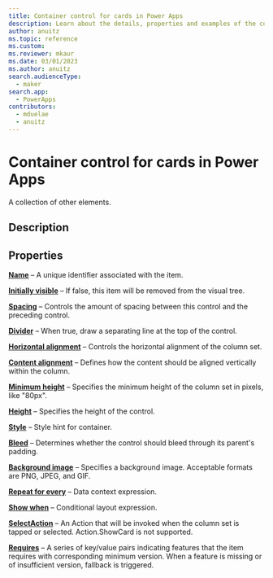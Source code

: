```yaml
---
title: Container control for cards in Power Apps
description: Learn about the details, properties and examples of the container control for cards in Power Apps.
author: anuitz
ms.topic: reference
ms.custom: 
ms.reviewer: mkaur
ms.date: 03/01/2023
ms.author: anuitz
search.audienceType:
  - maker
search.app:
  - PowerApps
contributors:
  - mduelae
  - anuitz
---
```


# Container control for cards in Power Apps

A collection of other elements.

## Description


## Properties

**[Name](../control-reference.md#n)** – A unique identifier associated with the item.

**[Initially visible](../control-reference.md#i)** – If false, this item will be removed from the visual tree.

**[Spacing](../control-reference.md#s)** – Controls the amount of spacing between this control and the preceding control.

**[Divider](../control-reference.md#d)** – When true, draw a separating line at the top of the control.

**[Horizontal alignment](../control-reference.md#h)** – Controls the horizontal alignment of the column set.

**[Content alignment](../control-reference.md#c)** – Defines how the content should be aligned vertically within the column.

**[Minimum height](../control-reference.md#m)** – Specifies the minimum height of the column set in pixels, like "80px".

**[Height](../control-reference.md#h)** – Specifies the height of the control.

**[Style](../control-reference.md#s)** – Style hint for container.

**[Bleed](../control-reference.md#b)** – Determines whether the control should bleed through its parent's padding.

**[Background image](../control-reference.md#b)** – Specifies a background image. Acceptable formats are PNG, JPEG, and GIF.

**[Repeat for every](../control-reference.md#r)** – Data context expression.

**[Show when](../control-reference.md#s)** – Conditional layout expression.

**[SelectAction](../control-reference.md#s)** – An Action that will be invoked when the column set is tapped or selected. Action.ShowCard is not supported.

**[Requires](../control-reference.md#r)** – A series of key/value pairs indicating features that the item requires with corresponding minimum version. When a feature is missing or of insufficient version, fallback is triggered.
